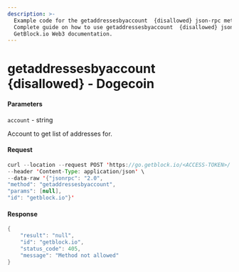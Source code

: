 ```yaml
---
description: >-
  Example code for the getaddressesbyaccount  {disallowed} json-rpc method.
  Сomplete guide on how to use getaddressesbyaccount  {disallowed} json-rpc in
  GetBlock.io Web3 documentation.
---
```


# getaddressesbyaccount {disallowed} - Dogecoin

#### Parameters

`account` - string

Account to get list of addresses for.

#### Request

```java
curl --location --request POST 'https://go.getblock.io/<ACCESS-TOKEN>/' \
--header 'Content-Type: application/json' \
--data-raw '{"jsonrpc": "2.0",
"method": "getaddressesbyaccount",
"params": [null],
"id": "getblock.io"}'
```

#### Response

```java
{
    "result": "null",
    "id": "getblock.io",
    "status_code": 405,
    "message": "Method not allowed"
}
```
